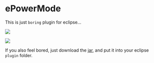 # ePowerMode

This is just `boring` plugin for eclipse...

![](https://github.com/zmlcoder/ePowerMode/blob/master/demo/helloworld.gif)

![](https://github.com/zmlcoder/ePowerMode/blob/master/demo/helloworld_black.gif)

If you also feel bored, just download the [jar](https://github.com/zmlcoder/ePowerMode/blob/master/build/com.zml.eclipse.powermode_1.0.0.201512141147.jar), and put it into your eclipse `plugin` folder.
